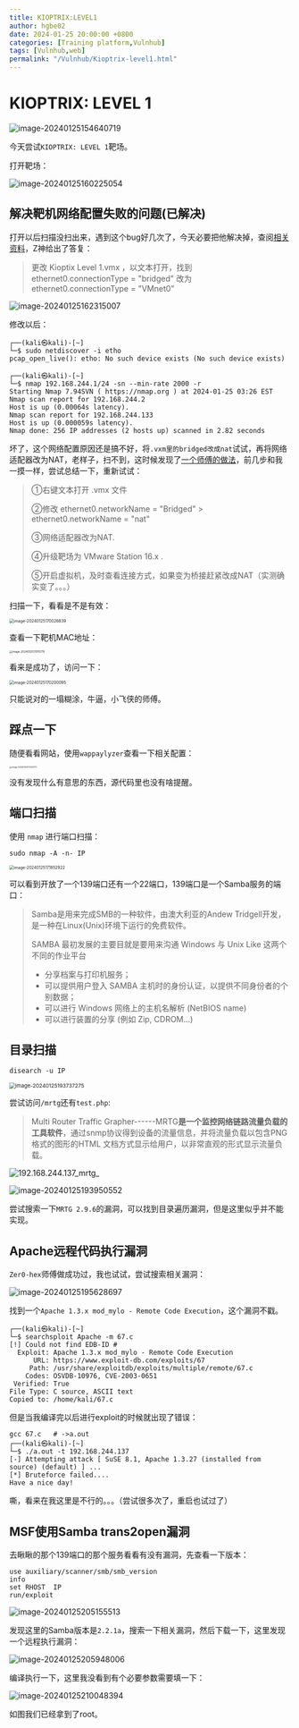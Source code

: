 ```yaml
---
title: KIOPTRIX:LEVEL1
author: hgbe02
date: 2024-01-25 20:00:00 +0800
categories: [Training platform,Vulnhub]  
tags: [Vulnhub,web]  
permalink: "/Vulnhub/Kioptrix-level1.html"
---
```


# KIOPTRIX: LEVEL 1

![image-20240125154640719](https://pic-for-be.oss-cn-hangzhou.aliyuncs.com/img/202401252122606.png)

今天尝试`KIOPTRIX: LEVEL 1`靶场。

打开靶场：

![image-20240125160225054](https://pic-for-be.oss-cn-hangzhou.aliyuncs.com/img/202401252122607.png)

## 解决靶机网络配置失败的问题(已解决)

打开以后扫描没扫出来，遇到这个bug好几次了，今天必要把他解决掉，查阅[相关资料](https://www.bilibili.com/video/BV1mu411t7Wq/?spm_id_from=333.337.search-card.all.click&vd_source=8981ead94b755f367ac539f6ccd37f77)，Z神给出了答复：

> 更改 Kioptix Level 1.vmx ，以文本打开，找到	ethernet0.connectionType = "bridged" 改为 ethernet0.connectionType = "VMnet0"

![image-20240125162315007](https://pic-for-be.oss-cn-hangzhou.aliyuncs.com/img/202401252122609.png)

修改以后：

```shell
┌──(kali㉿kali)-[~]
└─$ sudo netdiscover -i etho
pcap_open_live(): etho: No such device exists (No such device exists)
                                                                                              
┌──(kali㉿kali)-[~]
└─$ nmap 192.168.244.1/24 -sn --min-rate 2000 -r
Starting Nmap 7.94SVN ( https://nmap.org ) at 2024-01-25 03:26 EST
Nmap scan report for 192.168.244.2
Host is up (0.00064s latency).
Nmap scan report for 192.168.244.133
Host is up (0.000059s latency).
Nmap done: 256 IP addresses (2 hosts up) scanned in 2.82 seconds
```

坏了，这个网络配置原因还是搞不好，将`.vxm里的bridged改成nat`试试，再将网络适配器改为NAT，老样子，扫不到，这时候发现了[一个师傅的做法](https://www.youtube.com/watch?v=23-ycrZBMDw)，前几步和我一摸一样，尝试总结一下，重新试试：

> ①右键文本打开 .vmx 文件
>
> ②修改 ethernet0.networkName = "Bridged" > ethernet0.networkName = "nat"
>
> ③网络适配器改为NAT.
>
> ④升级靶场为 VMware Station 16.x .
>
> ⑤开启虚拟机，及时查看连接方式，如果变为桥接赶紧改成NAT（实测确实变了。。。）

扫描一下，看看是不是有效：

<img src="https://pic-for-be.oss-cn-hangzhou.aliyuncs.com/img/202401252122610.png" alt="image-20240125170026839" style="zoom:50%;" />

 查看一下靶机MAC地址：

<img src="https://pic-for-be.oss-cn-hangzhou.aliyuncs.com/img/202401252122611.png" alt="image-20240125170110710" style="zoom: 33%;" />

看来是成功了，访问一下：

<img src="https://pic-for-be.oss-cn-hangzhou.aliyuncs.com/img/202401252122612.png" alt="image-20240125170200095" style="zoom:50%;" />

只能说对的一塌糊涂，牛逼，小飞侠的师傅。

## 踩点一下

随便看看网站，使用`wappaylyzer`查看一下相关配置：

<img src="https://pic-for-be.oss-cn-hangzhou.aliyuncs.com/img/202401252122613.png" alt="image-20240125170532711" style="zoom: 25%;" />

没有发现什么有意思的东西，源代码里也没有啥提醒。

## 端口扫描

使用 `nmap` 进行端口扫描：

```shell
sudo nmap -A -n- IP
```

<img src="https://pic-for-be.oss-cn-hangzhou.aliyuncs.com/img/202401252122614.png" alt="image-20240125171852922" style="zoom: 50%;" />

可以看到开放了一个139端口还有一个22端口，139端口是一个Samba服务的端口：

> Samba是用来完成SMB的一种软件，由澳大利亚的Andew Tridgell开发，是一种在Linux(Unix)环境下运行的免费软件。
>
>  SAMBA 最初发展的主要目就是要用来沟通 Windows 与 Unix Like 这两个不同的作业平台
>
> - 分享档案与打印机服务；
> - 可以提供用户登入 SAMBA 主机时的身份认证，以提供不同身份者的个别数据；
> - 可以进行 Windows 网络上的主机名解析 (NetBIOS name)
> - 可以进行装置的分享 (例如 Zip, CDROM...)

## 目录扫描

```shell
disearch -u IP
```

<img src="https://pic-for-be.oss-cn-hangzhou.aliyuncs.com/img/202401252122615.png" alt="image-20240125193737275" style="zoom: 67%;" />

尝试访问`/mrtg`还有`test.php`:

> Multi Router Traffic Grapher------MRTG**是一个监控网络链路流量负载的工具软件**，通过snmp协议得到设备的流量信息，并将流量负载以包含PNG格式的图形的HTML 文档方式显示给用户，以非常直观的形式显示流量负载。

![192.168.244.137_mrtg_](https://pic-for-be.oss-cn-hangzhou.aliyuncs.com/img/202401252122616.png)

![image-20240125193950552](https://pic-for-be.oss-cn-hangzhou.aliyuncs.com/img/202401252122617.png)

尝试搜索一下`MRTG 2.9.6`的漏洞，可以找到目录遍历漏洞，但是这里似乎并不能实现。

## Apache远程代码执行漏洞

`Zer0-hex`师傅做成功过，我也试试，尝试搜索相关漏洞：

![image-20240125195628697](https://pic-for-be.oss-cn-hangzhou.aliyuncs.com/img/202401252122618.png)

找到一个`Apache 1.3.x mod_mylo - Remote Code Execution`，这个漏洞不戳。

```shell
┌──(kali㉿kali)-[~]
└─$ searchsploit Apache -m 67.c
[!] Could not find EDB-ID #
  Exploit: Apache 1.3.x mod_mylo - Remote Code Execution
      URL: https://www.exploit-db.com/exploits/67
     Path: /usr/share/exploitdb/exploits/multiple/remote/67.c
    Codes: OSVDB-10976, CVE-2003-0651
 Verified: True
File Type: C source, ASCII text
Copied to: /home/kali/67.c
```

但是当我编译完以后进行exploit的时候就出现了错误：

```shell
gcc 67.c   # ->a.out
┌──(kali㉿kali)-[~]
└─$ ./a.out -t 192.168.244.137
[-] Attempting attack [ SuSE 8.1, Apache 1.3.27 (installed from source) (default) ] ...
[*] Bruteforce failed.... 
Have a nice day!
```

嘶，看来在我这里是不行的。。。（尝试很多次了，重启也试过了）

## MSF使用Samba trans2open漏洞

去瞅瞅的那个139端口的那个服务看看有没有漏洞，先查看一下版本：

```shell
use auxiliary/scanner/smb/smb_version
info
set RHOST  IP
run/exploit
```

![image-20240125205155513](https://pic-for-be.oss-cn-hangzhou.aliyuncs.com/img/202401252122619.png)

发现这里的Samba版本是`2.2.1a`，搜索一下相关漏洞，然后下载一下，这里发现一个远程执行漏洞：

![image-20240125205948006](https://pic-for-be.oss-cn-hangzhou.aliyuncs.com/img/202401252122620.png)

编译执行一下，这里我没看到有个必要参数需要填一下：

![image-20240125210048394](https://pic-for-be.oss-cn-hangzhou.aliyuncs.com/img/202401252122621.png)

如图我们已经拿到了root。
